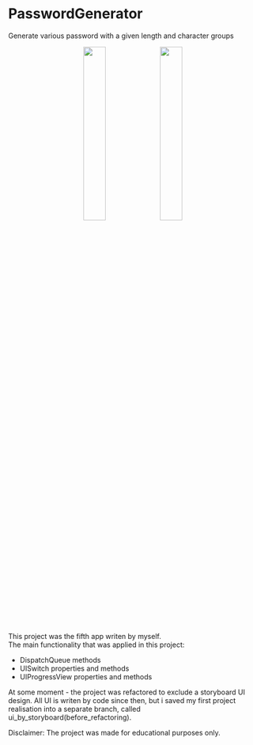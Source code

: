 # PasswordGenerator
Generate various password with a given length and character groups

<p align="center">
<img src="https://user-images.githubusercontent.com/82824022/210557939-d3d11e17-3616-40f8-87a5-0bed57299564.PNG" width=30% height=30%>  <img src="https://user-images.githubusercontent.com/82824022/210557924-7b268b5c-c831-45c2-80cf-7311bbd9d9dd.PNG" width=30% height=30%>
</p>

This project was the fifth app writen by myself.\
The main functionality that was applied in this project:
- DispatchQueue methods
- UISwitch properties and methods
- UIProgressView properties and methods

At some moment - the project was refactored to exclude a storyboard UI design. All UI is writen by code since then, but i saved my first project realisation into a separate branch, called ui_by_storyboard(before_refactoring).

Disclaimer:
The project was made for educational purposes only.
